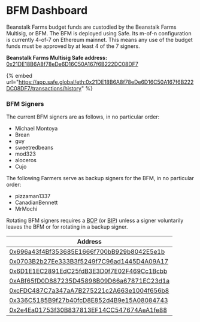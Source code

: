 # BFM Dashboard

Beanstalk Farms budget funds are custodied by the Beanstalk Farms Multisig, or BFM. The BFM is deployed using Safe. Its m-of-n configuration is currently 4-of-7 on Ethereum mainnet. This means any use of the budget funds must be approved by at least 4 of the 7 signers.

**Beanstalk Farms Multisig Safe address:** [0x21DE18B6A8f78eDe6D16C50A167f6B222DC08DF7](https://etherscan.io/address/0x21DE18B6A8f78eDe6D16C50A167f6B222DC08DF7)

{% embed url="https://app.safe.global/eth:0x21DE18B6A8f78eDe6D16C50A167f6B222DC08DF7/transactions/history" %}

### **BFM Signers**

The current BFM signers are as follows, in no particular order:

* Michael Montoya
* Brean
* guy
* sweetredbeans
* mod323
* aloceros
* Cujo

The following Farmers serve as backup signers for the BFM, in no particular order:

* pizzaman1337
* CanadianBennett
* MrMochi

Rotating BFM signers requires a [BOP](../proposals.md#bop) (or [BIP](../proposals.md#bip)) unless a signer voluntarily leaves the BFM or for rotating in a backup signer.

| Address                                                                                                               |
| --------------------------------------------------------------------------------------------------------------------- |
| [0x696a43f4Bf353685E1666f700bB929b8042E5e1b](https://etherscan.io/address/0x696a43f4Bf353685E1666f700bB929b8042E5e1b) |
| [0x0703B2b27Ee333B3f5249f7C96ad1445D4A09A17](https://etherscan.io/address/0x0703B2b27Ee333B3f5249f7C96ad1445D4A09A17) |
| [0x6D1E1EC2891EdC25fdB3E3D0f7E02F469Cc1Bcbb](https://etherscan.io/address/0x6D1E1EC2891EdC25fdB3E3D0f7E02F469Cc1Bcbb) |
| [0xABf65fD0D887235D45898B09D66a67871EC23d1a](https://etherscan.io/address/0xABf65fD0D887235D45898B09D66a67871EC23d1a) |
| [0xcFDC487C7a347aA7B275221c2A663e1004f656b8](https://etherscan.io/address/0xcFDC487C7a347aA7B275221c2A663e1004f656b8) |
| [0x336C5185B9f27b40fcD8E852d4B9e15A08084743](https://etherscan.io/address/0x336C5185B9f27b40fcD8E852d4B9e15A08084743) |
| [0x2e4Ea01753f30B837813EF14CC547674AeA1fe88](https://etherscan.io/address/0x2e4Ea01753f30B837813EF14CC547674AeA1fe88) |
